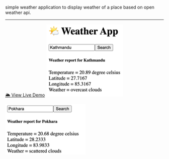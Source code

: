 simple weather application to display weather of a place based on open weather api. <hr />
[🌦️ View Live Demo](https://sunilpoudel-weatherapp.netlify.app/)
![img.png](img.png)

![img_1.png](img_1.png)

